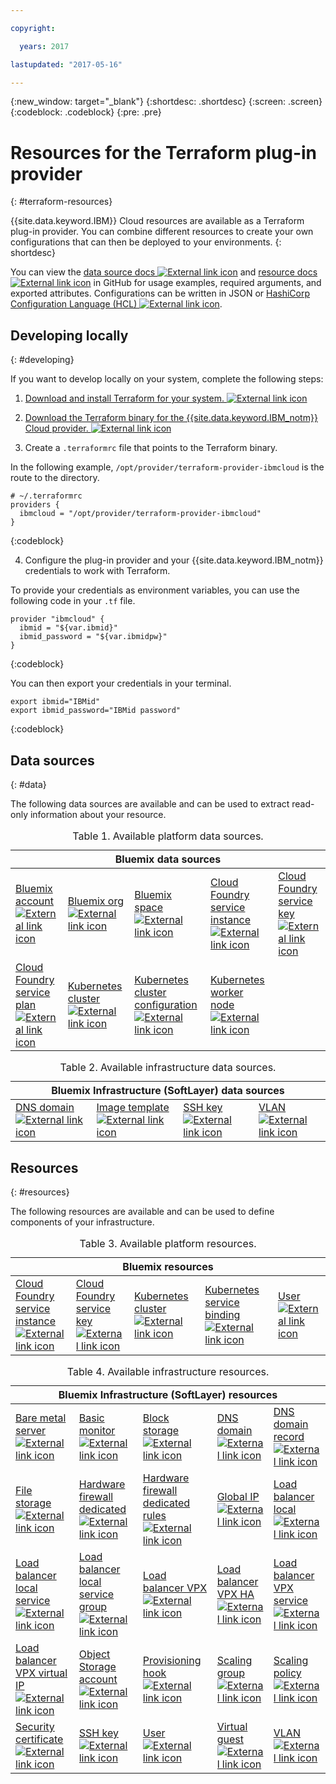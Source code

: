 ```yaml
---

copyright:

  years: 2017

lastupdated: "2017-05-16"

---
```


{:new_window: target="_blank"}
{:shortdesc: .shortdesc}
{:screen: .screen}
{:codeblock: .codeblock}
{:pre: .pre}

# Resources for the Terraform plug-in provider
{: #terraform-resources}

{{site.data.keyword.IBM}} Cloud resources are available as a Terraform plug-in provider. You can combine different resources to create your own configurations that can then be deployed to your environments.
{: shortdesc}

You can view the <a href="https://github.com/IBM-Bluemix/terraform/tree/provider/ibm-cloud/website/source/docs/providers/ibmcloud/d">data source docs <img src="../../icons/launch-glyph.svg" alt="External link icon"></a> and <a href="https://github.com/IBM-Bluemix/terraform/tree/provider/ibm-cloud/website/source/docs/providers/ibmcloud/r">resource docs <img src="../../icons/launch-glyph.svg" alt="External link icon"></a> in GitHub for usage examples, required arguments, and exported attributes. Configurations can be written in JSON or <a href="https://www.terraform.io/docs/configuration/index.html">HashiCorp Configuration Language (HCL) <img src="../../icons/launch-glyph.svg" alt="External link icon"></a>.

## Developing locally
{: #developing}

If you want to develop locally on your system, complete the following steps:

1. <a href="https://www.terraform.io/intro/getting-started/install.html">Download and install Terraform for your system. <img src="../../icons/launch-glyph.svg" alt="External link icon"></a>

2. <a href="https://github.com/IBM-Bluemix/terraform/releases">Download the Terraform binary for the {{site.data.keyword.IBM_notm}} Cloud provider. <img src="../../icons/launch-glyph.svg" alt="External link icon"></a>

3. Create a `.terraformrc` file that points to the Terraform binary. 

  In the following example, `/opt/provider/terraform-provider-ibmcloud` is the route to the directory.

  ```
  # ~/.terraformrc
providers {
    ibmcloud = "/opt/provider/terraform-provider-ibmcloud"
  }
  ```
  {:codeblock}
  
4. Configure the plug-in provider and your {{site.data.keyword.IBM_notm}} credentials to work with Terraform. 

  To provide your credentials as environment variables, you can use the following code in your `.tf` file.
  ```
  provider "ibmcloud" {
    ibmid = "${var.ibmid}"
    ibmid_password = "${var.ibmidpw}"
  }
  ```
  {:codeblock}
  
  You can then export your credentials in your terminal.
  ```
  export ibmid="IBMid"
  export ibmid_password="IBMid password"
  ```
  {:codeblock}


## Data sources
{: #data}

The following data sources are available and can be used to extract read-only information about your resource. 

<table summary="Bluemix data sources">
<caption>Table 1. Available platform data sources.
</caption>
 <thead>
 <th colspan="5">Bluemix data sources</th>
 </thead>
 <tbody>
 <tr>
 <td><a href="https://github.com/IBM-Bluemix/terraform/tree/provider/ibm-cloud/website/source/docs/providers/ibmcloud/d/cf_account.html.markdown">Bluemix account <img src="../../icons/launch-glyph.svg" alt="External link icon"></a></td>
 <td><a href="https://github.com/IBM-Bluemix/terraform/tree/provider/ibm-cloud/website/source/docs/providers/ibmcloud/d/cf_org.html.markdown">Bluemix org <img src="../../icons/launch-glyph.svg" alt="External link icon"></a></td>
 <td><a href="https://github.com/IBM-Bluemix/terraform/tree/provider/ibm-cloud/website/source/docs/providers/ibmcloud/d/cf_space.html.markdown ">Bluemix space <img src="../../icons/launch-glyph.svg" alt="External link icon"></a></td>
 <td><a href="https://github.com/IBM-Bluemix/terraform/tree/provider/ibm-cloud/website/source/docs/providers/ibmcloud/d/cf_service_instance.html.markdown">Cloud Foundry service instance <img src="../../icons/launch-glyph.svg" alt="External link icon"></a></td>
 <td><a href="https://github.com/IBM-Bluemix/terraform/tree/provider/ibm-cloud/website/source/docs/providers/ibmcloud/d/cf_service_key.html.markdown">Cloud Foundry service key <img src="../../icons/launch-glyph.svg" alt="External link icon"></a></td>
 </tr>
 <tr>
 <td><a href="https://github.com/IBM-Bluemix/terraform/tree/provider/ibm-cloud/website/source/docs/providers/ibmcloud/d/cf_service_plan.html.markdown">Cloud Foundry service plan <img src="../../icons/launch-glyph.svg" alt="External link icon"></a></td>
 <td><a href="https://github.com/IBM-Bluemix/terraform/tree/provider/ibm-cloud/website/source/docs/providers/ibmcloud/d/cs_cluster.html.markdown">Kubernetes cluster <img src="../../icons/launch-glyph.svg" alt="External link icon"></a></td>
 <td><a href="https://github.com/IBM-Bluemix/terraform/tree/provider/ibm-cloud/website/source/docs/providers/ibmcloud/d/cs_cluster_config.html.markdown">Kubernetes cluster configuration <img src="../../icons/launch-glyph.svg" alt="External link icon"></a></td>
 <td><a href="https://github.com/IBM-Bluemix/terraform/tree/provider/ibm-cloud/website/source/docs/providers/ibmcloud/d/cs_worker.html.markdown">Kubernetes worker node <img src="../../icons/launch-glyph.svg" alt="External link icon"></a></td>
 <tr>
 </tbody></table>
 
<table summary="Bluemix Infrastructure (SoftLayer) data sources">
<caption>Table 2. Available infrastructure data sources.
</caption>
<thead>
<th colspan="4">Bluemix Infrastructure (SoftLayer) data sources</th>
</thead>
<tbody>
<tr>
 <td><a href="https://github.com/IBM-Bluemix/terraform/tree/provider/ibm-cloud/website/source/docs/providers/ibmcloud/d/infra_dns_domain.html.markdown">DNS domain <img src="../../icons/launch-glyph.svg" alt="External link icon"></a></td>
 <td><a href="https://github.com/IBM-Bluemix/terraform/tree/provider/ibm-cloud/website/source/docs/providers/ibmcloud/d/infra_image_template.html.markdown">Image template <img src="../../icons/launch-glyph.svg" alt="External link icon"></a></td>
 <td><a href="https://github.com/IBM-Bluemix/terraform/tree/provider/ibm-cloud/website/source/docs/providers/ibmcloud/d/infra_ssh_key.html.markdown">SSH key <img src="../../icons/launch-glyph.svg" alt="External link icon"></a></td>
 <td><a href="https://github.com/IBM-Bluemix/terraform/tree/provider/ibm-cloud/website/source/docs/providers/ibmcloud/d/infra_vlan.html.markdown">VLAN <img src="../../icons/launch-glyph.svg" alt="External link icon"></a></td>
 <t/r>
</tbody></table>


## Resources
{: #resources}

The following resources are available and can be used to define components of your infrastructure. 

 <table summary="Bluemix resources">
 <caption>Table 3. Available platform resources.
 </caption>
  <thead>
  <th colspan="5">Bluemix resources</th>
  </thead>
  <tbody>
  <td><a href="https://github.com/IBM-Bluemix/terraform/tree/provider/ibm-cloud/website/source/docs/providers/ibmcloud/r/cf_service_instance.html.markdown">Cloud Foundry service instance <img src="../../icons/launch-glyph.svg" alt="External link icon"></a></td>
  <td><a href="https://github.com/IBM-Bluemix/terraform/blob/provider/ibm-cloud/website/source/docs/providers/ibmcloud/r/cf_service_key.html.markdown">Cloud Foundry service key <img src="../../icons/launch-glyph.svg" alt="External link icon"></a></td>
  <td><a href="https://github.com/IBM-Bluemix/terraform/tree/provider/ibm-cloud/website/source/docs/providers/ibmcloud/r/cs_cluster.html.markdown">Kubernetes cluster <img src="../../icons/launch-glyph.svg" alt="External link icon"></a></td>
  <td><a href="https://github.com/IBM-Bluemix/terraform/tree/provider/ibm-cloud/website/source/docs/providers/ibmcloud/r/cs_cluster_bind_service.html.markdown">Kubernetes service binding <img src="../../icons/launch-glyph.svg" alt="External link icon"></a></td>
  <td><a href="https://github.com/IBM-Bluemix/terraform/tree/provider/ibm-cloud/website/source/docs/providers/ibmcloud/r/infra_user.html.markdown">User <img src="../../icons/launch-glyph.svg" alt="External link icon"></a></td>
  </tr>
</tbody></table>

<table summary="Bluemix Infrastructure (SoftLayer) resources">
<caption>Table 4. Available infrastructure resources.
</caption>
 <thead>
 <th colspan="5">Bluemix Infrastructure (SoftLayer) resources</th>
 </thead>
 <tbody>
  <tr>
  <td><a href="https://github.com/IBM-Bluemix/terraform/tree/provider/ibm-cloud/website/source/docs/providers/ibmcloud/r/infra_bare_metal.html.markdown">Bare metal server <img src="../../icons/launch-glyph.svg" alt="External link icon"></a></td>
  <td><a href="https://github.com/IBM-Bluemix/terraform/tree/provider/ibm-cloud/website/source/docs/providers/ibmcloud/r/infra_basic_monitor.html.markdown">Basic monitor <img src="../../icons/launch-glyph.svg" alt="External link icon"></a></td>
  <td><a href="https://github.com/IBM-Bluemix/terraform/tree/provider/ibm-cloud/website/source/docs/providers/ibmcloud/r/infra_block_storage.html.markdown">Block storage <img src="../../icons/launch-glyph.svg" alt="External link icon"></a></td>
  <td><a href="https://github.com/IBM-Bluemix/terraform/tree/provider/ibm-cloud/website/source/docs/providers/ibmcloud/r/infra_dns_domain.html.markdown">DNS domain <img src="../../icons/launch-glyph.svg" alt="External link icon"></a></td>
  <td><a href="https://github.com/IBM-Bluemix/terraform/tree/provider/ibm-cloud/website/source/docs/providers/ibmcloud/r/infra_dns_domain_record.html.markdown">DNS domain record <img src="../../icons/launch-glyph.svg" alt="External link icon"></a></td>
  </tr>
  <tr>
  <td><a href="https://github.com/IBM-Bluemix/terraform/tree/provider/ibm-cloud/website/source/docs/providers/ibmcloud/r/infra_file_storage.html.markdown">File storage <img src="../../icons/launch-glyph.svg" alt="External link icon"></a></td>
  <td><a href="https://github.com/IBM-Bluemix/terraform/tree/provider/ibm-cloud/website/source/docs/providers/ibmcloud/r/infra_fw_hardware_dedicated.html.markdown">Hardware firewall dedicated <img src="../../icons/launch-glyph.svg" alt="External link icon"></a></td>
  <td><a href="https://github.com/IBM-Bluemix/terraform/tree/provider/ibm-cloud/website/source/docs/providers/ibmcloud/r/infra_fw_hardware_dedicated_rules.html.markdown">Hardware firewall dedicated rules <img src="../../icons/launch-glyph.svg" alt="External link icon"></a></td>
  <td><a href="https://github.com/IBM-Bluemix/terraform/tree/provider/ibm-cloud/website/source/docs/providers/ibmcloud/r/infra_global_ip.html.markdown">Global IP <img src="../../icons/launch-glyph.svg" alt="External link icon"></a></td>
  <td><a href="https://github.com/IBM-Bluemix/terraform/tree/provider/ibm-cloud/website/source/docs/providers/ibmcloud/r/infra_lb_local.html.markdown">Load balancer local <img src="../../icons/launch-glyph.svg" alt="External link icon"></a></td>
  </tr>
  <tr>
  <td><a href="https://github.com/IBM-Bluemix/terraform/tree/provider/ibm-cloud/website/source/docs/providers/ibmcloud/r/infra_lb_local_service.html.markdown">Load balancer local service <img src="../../icons/launch-glyph.svg" alt="External link icon"></a></td>
  <td><a href="https://github.com/IBM-Bluemix/terraform/tree/provider/ibm-cloud/website/source/docs/providers/ibmcloud/r/infra_lb_local_service_group.html.markdown">Load balancer local service group <img src="../../icons/launch-glyph.svg" alt="External link icon"></a></td>
  <td><a href="https://github.com/IBM-Bluemix/terraform/tree/provider/ibm-cloud/website/source/docs/providers/ibmcloud/r/infra_lb_vpx.html.markdown">Load balancer VPX <img src="../../icons/launch-glyph.svg" alt="External link icon"></a></td>
  <td><a href="https://github.com/IBM-Bluemix/terraform/tree/provider/ibm-cloud/website/source/docs/providers/ibmcloud/r/infra_lb_vpx_ha.html.markdown">Load balancer VPX HA <img src="../../icons/launch-glyph.svg" alt="External link icon"></a></td>
  <td><a href="https://github.com/IBM-Bluemix/terraform/tree/provider/ibm-cloud/website/source/docs/providers/ibmcloud/r/infra_lb_vpx_service.html.markdown">Load balancer VPX service <img src="../../icons/launch-glyph.svg" alt="External link icon"></a></td>
  </tr>
  <tr>
  <td><a href="https://github.com/IBM-Bluemix/terraform/tree/provider/ibm-cloud/website/source/docs/providers/ibmcloud/r/infra_lb_vpx_vip.html.markdown">Load balancer VPX virtual IP <img src="../../icons/launch-glyph.svg" alt="External link icon"></a></td>
  <td><a href="https://github.com/IBM-Bluemix/terraform/tree/provider/ibm-cloud/website/source/docs/providers/ibmcloud/r/infra_objectstorage_account.html.markdown">Object Storage account <img src="../../icons/launch-glyph.svg" alt="External link icon"></a></td>
  <td><a href="https://github.com/IBM-Bluemix/terraform/tree/provider/ibm-cloud/website/source/docs/providers/ibmcloud/r/infra_provisioning_hook.html.markdown">Provisioning hook <img src="../../icons/launch-glyph.svg" alt="External link icon"></a></td>
  <td><a href="https://github.com/IBM-Bluemix/terraform/tree/provider/ibm-cloud/website/source/docs/providers/ibmcloud/r/infra_scale_group.html.markdown">Scaling group <img src="../../icons/launch-glyph.svg" alt="External link icon"></a></td>
  <td><a href="https://github.com/IBM-Bluemix/terraform/tree/provider/ibm-cloud/website/source/docs/providers/ibmcloud/r/infra_scale_policy.html.markdown">Scaling policy <img src="../../icons/launch-glyph.svg" alt="External link icon"></a></td>
  </tr>
  <tr>
  <td><a href="https://github.com/IBM-Bluemix/terraform/tree/provider/ibm-cloud/website/source/docs/providers/ibmcloud/r/infra_security_certificate.html.markdown">Security certificate <img src="../../icons/launch-glyph.svg" alt="External link icon"></a></td>
  <td><a href="https://github.com/IBM-Bluemix/terraform/tree/provider/ibm-cloud/website/source/docs/providers/ibmcloud/r/infra_ssh_key.html.markdown">SSH key <img src="../../icons/launch-glyph.svg" alt="External link icon"></a></td>
  <td><a href="https://github.com/IBM-Bluemix/terraform/tree/provider/ibm-cloud/website/source/docs/providers/ibmcloud/r/infra_user.html.markdown">User <img src="../../icons/launch-glyph.svg" alt="External link icon"></a></td>
  <td><a href="https://github.com/IBM-Bluemix/terraform/tree/provider/ibm-cloud/website/source/docs/providers/ibmcloud/r/infra_virtual_guest.html.markdown">Virtual guest <img src="../../icons/launch-glyph.svg" alt="External link icon"></a></td>
  <td><a href="https://github.com/IBM-Bluemix/terraform/tree/provider/ibm-cloud/website/source/docs/providers/ibmcloud/r/infra_vlan.html.markdown">VLAN <img src="../../icons/launch-glyph.svg" alt="External link icon"></a></td>
  <tr>
</tbody></table>
